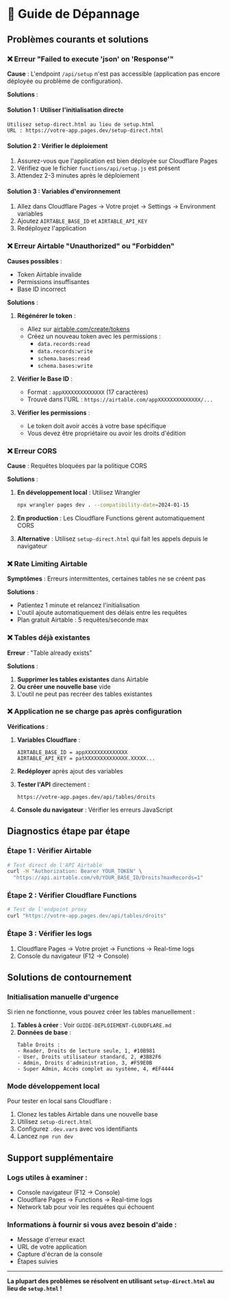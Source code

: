 # 🔧 Guide de Dépannage

## Problèmes courants et solutions

### ❌ Erreur "Failed to execute 'json' on 'Response'"

**Cause** : L'endpoint `/api/setup` n'est pas accessible (application pas encore déployée ou problème de configuration).

**Solutions** :

#### Solution 1 : Utiliser l'initialisation directe
```
Utilisez setup-direct.html au lieu de setup.html
URL : https://votre-app.pages.dev/setup-direct.html
```

#### Solution 2 : Vérifier le déploiement
1. Assurez-vous que l'application est bien déployée sur Cloudflare Pages
2. Vérifiez que le fichier `functions/api/setup.js` est présent
3. Attendez 2-3 minutes après le déploiement

#### Solution 3 : Variables d'environnement
1. Allez dans Cloudflare Pages → Votre projet → Settings → Environment variables
2. Ajoutez `AIRTABLE_BASE_ID` et `AIRTABLE_API_KEY`
3. Redéployez l'application

### ❌ Erreur Airtable "Unauthorized" ou "Forbidden"

**Causes possibles** :
- Token Airtable invalide
- Permissions insuffisantes
- Base ID incorrect

**Solutions** :
1. **Régénérer le token** :
   - Allez sur [airtable.com/create/tokens](https://airtable.com/create/tokens)
   - Créez un nouveau token avec les permissions :
     - `data.records:read`
     - `data.records:write`
     - `schema.bases:read`
     - `schema.bases:write`

2. **Vérifier le Base ID** :
   - Format : `appXXXXXXXXXXXXXX` (17 caractères)
   - Trouvé dans l'URL : `https://airtable.com/appXXXXXXXXXXXXXX/...`

3. **Vérifier les permissions** :
   - Le token doit avoir accès à votre base spécifique
   - Vous devez être propriétaire ou avoir les droits d'édition

### ❌ Erreur CORS

**Cause** : Requêtes bloquées par la politique CORS

**Solutions** :
1. **En développement local** : Utilisez Wrangler
   ```bash
   npx wrangler pages dev . --compatibility-date=2024-01-15
   ```

2. **En production** : Les Cloudflare Functions gèrent automatiquement CORS

3. **Alternative** : Utilisez `setup-direct.html` qui fait les appels depuis le navigateur

### ❌ Rate Limiting Airtable

**Symptômes** : Erreurs intermittentes, certaines tables ne se créent pas

**Solutions** :
- Patientez 1 minute et relancez l'initialisation
- L'outil ajoute automatiquement des délais entre les requêtes
- Plan gratuit Airtable : 5 requêtes/seconde max

### ❌ Tables déjà existantes

**Erreur** : "Table already exists"

**Solutions** :
1. **Supprimer les tables existantes** dans Airtable
2. **Ou créer une nouvelle base** vide
3. L'outil ne peut pas recréer des tables existantes

### ❌ Application ne se charge pas après configuration

**Vérifications** :

1. **Variables Cloudflare** :
   ```
   AIRTABLE_BASE_ID = appXXXXXXXXXXXXXX
   AIRTABLE_API_KEY = patXXXXXXXXXXXXXX.XXXXX...
   ```

2. **Redéployer** après ajout des variables

3. **Tester l'API** directement :
   ```
   https://votre-app.pages.dev/api/tables/droits
   ```

4. **Console du navigateur** : Vérifier les erreurs JavaScript

## Diagnostics étape par étape

### Étape 1 : Vérifier Airtable
```bash
# Test direct de l'API Airtable
curl -H "Authorization: Bearer YOUR_TOKEN" \
  "https://api.airtable.com/v0/YOUR_BASE_ID/Droits?maxRecords=1"
```

### Étape 2 : Vérifier Cloudflare Functions
```bash
# Test de l'endpoint proxy
curl "https://votre-app.pages.dev/api/tables/droits"
```

### Étape 3 : Vérifier les logs
1. Cloudflare Pages → Votre projet → Functions → Real-time logs
2. Console du navigateur (F12 → Console)

## Solutions de contournement

### Initialisation manuelle d'urgence

Si rien ne fonctionne, vous pouvez créer les tables manuellement :

1. **Tables à créer** : Voir `GUIDE-DEPLOIEMENT-CLOUDFLARE.md`
2. **Données de base** :
   ```
   Table Droits :
   - Reader, Droits de lecture seule, 1, #10B981
   - User, Droits utilisateur standard, 2, #3B82F6
   - Admin, Droits d'administration, 3, #F59E0B
   - Super Admin, Accès complet au système, 4, #EF4444
   ```

### Mode développement local

Pour tester en local sans Cloudflare :

1. Clonez les tables Airtable dans une nouvelle base
2. Utilisez `setup-direct.html` 
3. Configurez `.dev.vars` avec vos identifiants
4. Lancez `npm run dev`

## Support supplémentaire

### Logs utiles à examiner :
- Console navigateur (F12 → Console)
- Cloudflare Pages → Functions → Real-time logs
- Network tab pour voir les requêtes qui échouent

### Informations à fournir si vous avez besoin d'aide :
- Message d'erreur exact
- URL de votre application
- Capture d'écran de la console
- Étapes suivies

---

**La plupart des problèmes se résolvent en utilisant `setup-direct.html` au lieu de `setup.html` !**